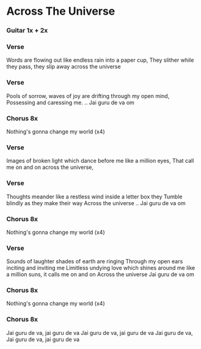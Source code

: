 # Across The Universe


### Guitar 1x + 2x

### Verse

Words are flowing out like endless rain into a paper cup,
They slither while they pass, they slip away across the universe

### Verse
Pools of sorrow, waves of joy are drifting through my open mind,
Possessing and caressing me.
..
Jai guru de va om

### Chorus   8x
Nothing's gonna change my world (x4)

### Verse
Images of broken light which dance before me like a million eyes,
That call me on and on across the universe,

### Verse
Thoughts meander like a restless wind inside a letter box they
Tumble blindly as they make their way
Across the universe
..
Jai guru de va om

### Chorus   8x
Nothing's gonna change my world (x4)

### Verse
Sounds of laughter shades of earth are ringing
Through my open ears inciting and inviting me
Limitless undying love which shines around me like a
million suns, it calls me on and on
Across the universe
Jai guru de va om

### Chorus   8x
Nothing's gonna change my world (x4)

### Chorus   8x
Jai guru de va, jai guru de va
Jai guru de va, jai guru de va
Jai guru de va, Jai guru de va,
jai guru de va